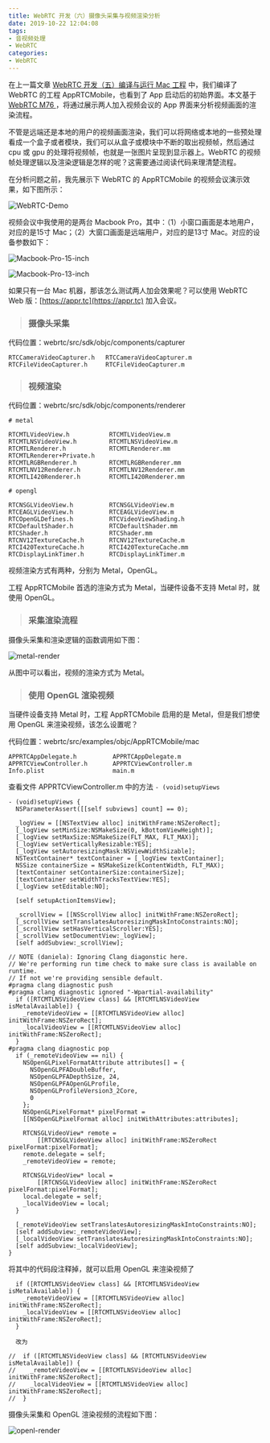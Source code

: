 ```yaml
---
title: WebRTC 开发（六）摄像头采集与视频渲染分析
date: 2019-10-22 12:04:08
tags:
- 音视频处理
- WebRTC
categories:
- WebRTC
---
```


在上一篇文章 [WebRTC 开发（五）编译与运行 Mac 工程](https://depthlove.github.io/2019/10/18/webrtc-development-5-run-mac-project/) 中，我们编译了 WebRTC 的工程 AppRTCMobile，也看到了 App 启动后的初始界面。本文基于 [WebRTC M76 ](https://groups.google.com/forum/#!msg/discuss-webrtc/Y7TIuNbgP8M/UoXP-RuxAwAJ) ，将通过展示两人加入视频会议的 App 界面来分析视频画面的渲染流程。

不管是远端还是本地的用户的视频画面渲染，我们可以将网络或本地的一些预处理看成一个盒子或者模块，我们可以从盒子或模块中不断的取出视频帧，然后通过 cpu 或 gpu 的处理将视频帧，也就是一张图片呈现到显示器上。WebRTC 的视频帧处理逻辑以及渲染逻辑是怎样的呢？这需要通过阅读代码来理清楚流程。

<!-- more -->

在分析问题之前，我先展示下 WebRTC 的 AppRTCMobile 的视频会议演示效果，如下图所示：

![WebRTC-Demo](https://raw.githubusercontent.com/depthlove/depthloveBlog/master/source/images/webrtc-development-6-video-rendering-analysis/WebRTC-Demo.png)


视频会议中我使用的是两台 Macbook Pro，其中：（1）小窗口画面是本地用户，对应的是15寸 Mac；（2）大窗口画面是远端用户，对应的是13寸 Mac。对应的设备参数如下：

![Macbook-Pro-15-inch](https://raw.githubusercontent.com/depthlove/depthloveBlog/master/source/images/webrtc-development-6-video-rendering-analysis/Macbook-Pro-15-inch.png)

![Macbook-Pro-13-inch](https://raw.githubusercontent.com/depthlove/depthloveBlog/master/source/images/webrtc-development-6-video-rendering-analysis/Macbook-Pro-13-inch.png)

如果只有一台 Mac 机器，那该怎么测试两人加会效果呢？可以使用 WebRTC Web 版：[https://appr.tc](https://appr.tc) 加入会议。

> ### 摄像头采集

代码位置：webrtc/src/sdk/objc/components/capturer

```
RTCCameraVideoCapturer.h   RTCCameraVideoCapturer.m
RTCFileVideoCapturer.h     RTCFileVideoCapturer.m
```

> ### 视频渲染

代码位置：webrtc/src/sdk/objc/components/renderer

```
# metal

RTCMTLVideoView.h           RTCMTLVideoView.m
RTCMTLNSVideoView.h         RTCMTLNSVideoView.m
RTCMTLRenderer.h            RTCMTLRenderer.mm
RTCMTLRenderer+Private.h
RTCMTLRGBRenderer.h         RTCMTLRGBRenderer.mm
RTCMTLNV12Renderer.h        RTCMTLNV12Renderer.mm
RTCMTLI420Renderer.h        RTCMTLI420Renderer.mm
```

```
# opengl

RTCNSGLVideoView.h          RTCNSGLVideoView.m
RTCEAGLVideoView.h          RTCEAGLVideoView.m
RTCOpenGLDefines.h          RTCVideoViewShading.h
RTCDefaultShader.h          RTCDefaultShader.mm
RTCShader.h                 RTCShader.mm
RTCNV12TextureCache.h       RTCNV12TextureCache.m
RTCI420TextureCache.h       RTCI420TextureCache.mm
RTCDisplayLinkTimer.h       RTCDisplayLinkTimer.m
```

视频渲染方式有两种，分别为 Metal，OpenGL。

工程 AppRTCMobile 首选的渲染方式为 Metal，当硬件设备不支持 Metal 时，就使用 OpenGL。

> ### 采集渲染流程

摄像头采集和渲染逻辑的函数调用如下图：

![metal-render](https://raw.githubusercontent.com/depthlove/depthloveBlog/master/source/images/webrtc-development-6-video-rendering-analysis/metal-render.png)

从图中可以看出，视频的渲染方式为 Metal。

> ### 使用 OpenGL 渲染视频

当硬件设备支持 Metal 时，工程 AppRTCMobile 启用的是 Metal，但是我们想使用 OpenGL 来渲染视频，该怎么设置呢？

代码位置：webrtc/src/examples/objc/AppRTCMobile/mac

```
APPRTCAppDelegate.h          APPRTCAppDelegate.m
APPRTCViewController.h       APPRTCViewController.m
Info.plist                   main.m
```

查看文件 APPRTCViewController.m 中的方法 `- (void)setupViews`

```
- (void)setupViews {
  NSParameterAssert([[self subviews] count] == 0);

  _logView = [[NSTextView alloc] initWithFrame:NSZeroRect];
  [_logView setMinSize:NSMakeSize(0, kBottomViewHeight)];
  [_logView setMaxSize:NSMakeSize(FLT_MAX, FLT_MAX)];
  [_logView setVerticallyResizable:YES];
  [_logView setAutoresizingMask:NSViewWidthSizable];
  NSTextContainer* textContainer = [_logView textContainer];
  NSSize containerSize = NSMakeSize(kContentWidth, FLT_MAX);
  [textContainer setContainerSize:containerSize];
  [textContainer setWidthTracksTextView:YES];
  [_logView setEditable:NO];

  [self setupActionItemsView];

  _scrollView = [[NSScrollView alloc] initWithFrame:NSZeroRect];
  [_scrollView setTranslatesAutoresizingMaskIntoConstraints:NO];
  [_scrollView setHasVerticalScroller:YES];
  [_scrollView setDocumentView:_logView];
  [self addSubview:_scrollView];

// NOTE (daniela): Ignoring Clang diagonstic here.
// We're performing run time check to make sure class is available on runtime.
// If not we're providing sensible default.
#pragma clang diagnostic push
#pragma clang diagnostic ignored "-Wpartial-availability"
  if ([RTCMTLNSVideoView class] && [RTCMTLNSVideoView isMetalAvailable]) {
    _remoteVideoView = [[RTCMTLNSVideoView alloc] initWithFrame:NSZeroRect];
    _localVideoView = [[RTCMTLNSVideoView alloc] initWithFrame:NSZeroRect];
  }
#pragma clang diagnostic pop
  if (_remoteVideoView == nil) {
    NSOpenGLPixelFormatAttribute attributes[] = {
      NSOpenGLPFADoubleBuffer,
      NSOpenGLPFADepthSize, 24,
      NSOpenGLPFAOpenGLProfile,
      NSOpenGLProfileVersion3_2Core,
      0
    };
    NSOpenGLPixelFormat* pixelFormat =
    [[NSOpenGLPixelFormat alloc] initWithAttributes:attributes];

    RTCNSGLVideoView* remote =
        [[RTCNSGLVideoView alloc] initWithFrame:NSZeroRect pixelFormat:pixelFormat];
    remote.delegate = self;
    _remoteVideoView = remote;

    RTCNSGLVideoView* local =
        [[RTCNSGLVideoView alloc] initWithFrame:NSZeroRect pixelFormat:pixelFormat];
    local.delegate = self;
    _localVideoView = local;
  }

  [_remoteVideoView setTranslatesAutoresizingMaskIntoConstraints:NO];
  [self addSubview:_remoteVideoView];
  [_localVideoView setTranslatesAutoresizingMaskIntoConstraints:NO];
  [self addSubview:_localVideoView];
}
```

将其中的代码段注释掉，就可以启用 OpenGL 来渲染视频了

```
  if ([RTCMTLNSVideoView class] && [RTCMTLNSVideoView isMetalAvailable]) {
    _remoteVideoView = [[RTCMTLNSVideoView alloc] initWithFrame:NSZeroRect];
    _localVideoView = [[RTCMTLNSVideoView alloc] initWithFrame:NSZeroRect];
  }
  
  改为
  
//  if ([RTCMTLNSVideoView class] && [RTCMTLNSVideoView isMetalAvailable]) {
//    _remoteVideoView = [[RTCMTLNSVideoView alloc] initWithFrame:NSZeroRect];
//    _localVideoView = [[RTCMTLNSVideoView alloc] initWithFrame:NSZeroRect];
//  }
```

摄像头采集和 OpenGL 渲染视频的流程如下图：

![openl-render](https://raw.githubusercontent.com/depthlove/depthloveBlog/master/source/images/webrtc-development-6-video-rendering-analysis/openl-render.png)